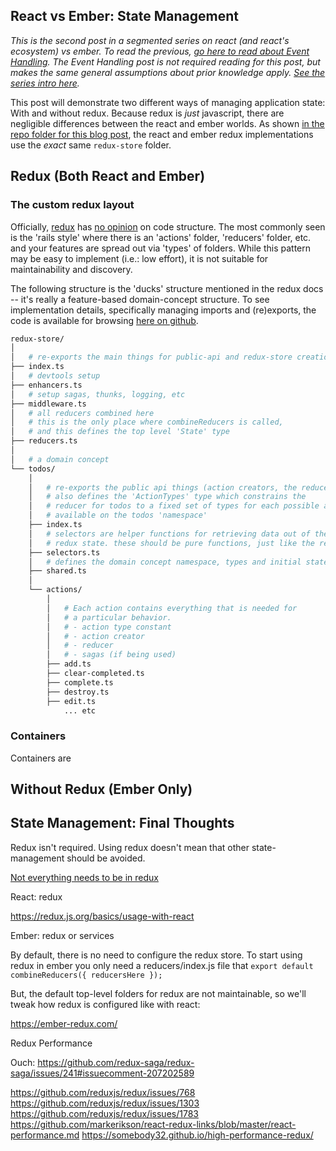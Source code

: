 ## React vs Ember: State Management

_This is the second post in a segmented series on react (and react's ecosystem) vs ember. To read the previous, [go here to read about Event Handling](http://todo-add-link-here).  The *Event Handling* post is not required reading for this post, but makes the same general assumptions about prior knowledge apply. [See the series intro here](http://todo-add-link-to-intro-here)._

This post will demonstrate two different ways of managing application state: With and without redux.
Because redux is _just_ javascript, there are negligible differences between the react and ember worlds. As shown [in the repo folder for this blog post](https://github.com/NullVoxPopuli/react-vs-ember/tree/master/state-management), the react and ember redux implementations use the _exact_ same `redux-store` folder.


## Redux (Both React and Ember)

### The custom redux layout

Officially, [redux](https://redux.js.org) has [no opinion](https://redux.js.org/faq/code-structure) on code structure. The most commonly seen is the 'rails style' where there is an 'actions' folder, 'reducers' folder, etc. and your features are spread out via 'types' of folders. While this pattern may be easy to implement (i.e.: low effort), it is not suitable for maintainability and discovery.


The following structure is the 'ducks' structure mentioned in the redux docs -- it's really a feature-based domain-concept structure.
To see implementation details, specifically managing imports and (re)exports, the code is available for browsing [here on github](https://github.com/NullVoxPopuli/react-vs-ember/tree/master/state-management/ember-redux/src/redux-store).

```bash
redux-store/
│
│   # re-exports the main things for public-api and redux-store creation
├── index.ts
│   # devtools setup
├── enhancers.ts
│   # setup sagas, thunks, logging, etc
├── middleware.ts
│   # all reducers combined here
│   # this is the only place where combineReducers is called,
│   # and this defines the top level 'State' type
├── reducers.ts
│
│   # a domain concept
└── todos/
    │
    │   # re-exports the public api things (action creators, the reducer).
    │   # also defines the 'ActionTypes' type which constrains the
    │   # reducer for todos to a fixed set of types for each possible action
    │   # available on the todos 'namespace'
    ├── index.ts
    │   # selectors are helper functions for retrieving data out of the global
    │   # redux state. these should be pure functions, just like the reducers.
    ├── selectors.ts
    │   # defines the domain concept namespace, types and initial state.
    ├── shared.ts
    │
    └── actions/
        │
        │   # Each action contains everything that is needed for
        │   # a particular behavior.
        │   # - action type constant
        │   # - action creator
        │   # - reducer
        │   # - sagas (if being used)
        ├── add.ts
        ├── clear-completed.ts
        ├── complete.ts
        ├── destroy.ts
        ├── edit.ts
            ... etc
```

### Containers

Containers are



## Without Redux (Ember Only)



## State Management: Final Thoughts

Redux isn't required.
Using redux doesn't mean that other state-management should be avoided.

[Not everything needs to be in redux](https://redux.js.org/faq/organizing-state#organizing-state)



React: redux

https://redux.js.org/basics/usage-with-react

Ember: redux or services

By default, there is no need to configure the redux store. To start using redux in ember you only need a reducers/index.js file that `export default combineReducers({ reducersHere });`

But, the default top-level folders for redux are not maintainable, so we'll tweak how redux is configured like with react:

https://ember-redux.com/


Redux Performance

Ouch: https://github.com/redux-saga/redux-saga/issues/241#issuecomment-207202589


https://github.com/reduxjs/redux/issues/768
https://github.com/reduxjs/redux/issues/1303
https://github.com/reduxjs/redux/issues/1783
https://github.com/markerikson/react-redux-links/blob/master/react-performance.md
https://somebody32.github.io/high-performance-redux/
